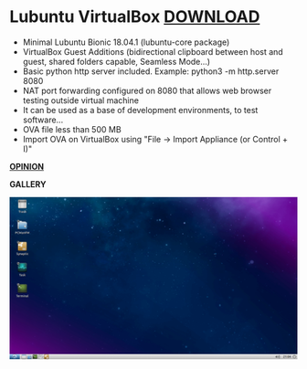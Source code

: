 # Lubuntu VirtualBox [**DOWNLOAD**](https://github.com/Virtual-Machines/Lubuntu-VirtualBox/releases/download/latest/LubuntuBionic.ova)
- Minimal Lubuntu Bionic 18.04.1 (lubuntu-core package)
- VirtualBox Guest Additions (bidirectional clipboard between host and guest, shared folders capable, Seamless Mode...)
- Basic python http server included. Example: python3 -m http.server 8080
- NAT port forwarding configured on 8080 that allows web browser testing outside virtual machine
- It can be used as a base of development environments, to test software...
- OVA file less than 500 MB
- Import OVA on VirtualBox using "File -> Import Appliance (or Control + I)"

[**OPINION**](https://docs.google.com/forms/d/1FHgWDZyQsE8-zDAmjBC0LPR09UpYkPNhy0g67J84Rog)

**GALLERY**

![Lubuntu](https://raw.githubusercontent.com/Virtual-Machines/Lubuntu-VirtualBox/master/Lubuntu.png)
